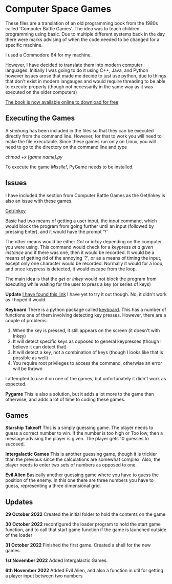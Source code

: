 # Computer Space Games

These files are a translation of an old programming book from the 1980s
called 'Computer Battle Games'. The idea was to teach children programming
using basic. Due to multiple different systems back in the day there were marks
advising of when the code needed to be changed for a specific machine.

I used a Commodore 64 for my machine.

However, I have decided to translate them into modern computer languages. Initially
I was going to do it using C++, Java, and Python however issues arose that made me
decide to just use python, due to things that don't exist in modern langauges and would
require threading to be able to execute properly (though not necessarily in the same way
as it was executed on the older computers)

[The book is now available online to download for free](https://drive.google.com/file/d/0Bxv0SsvibDMTNlMwTi1PTlVxc2M/view?resourcekey=0-kaU6eyAmIVhT3_H8RkHfHA)

## Executing the Games

A *shebang* has been included in the files so that they can be executed directly from the
command line. However, for that to work you will need to make the file executable. Since these
games run only on Linux, you will need to go to the directory on the command line and type

*chmod +x [game name].py*

To execute the game *Missile!*, PyGame needs to be installed.

## Issues

I have included the section from Computer Battle Games as the Get/Inkey is also an issue with these games.

<ins>Get/Inkey</ins>

Basic had two means of getting a user input, the *input* command, which would block the
program from going further until an input (followed by pressing Enter), and it would 
have the prompt '?'

The other means would be either *Get* or *inkey* depending on the computer you were using. This
command would check for a keypress *at a given instance* and if there was one, then it would be recorded.
It would be a means of getting rid of the annoying '?', or as a means of timing the input, except
only one character would be recorded. Normally it would for a loop, and once keypress is detected, it
would escape from the loop.

The main idea is that the *get* or *inkey* would not block the program from executing while waiting
for the user to press a key (or series of keys)

**Update**
[I have found this link](https://stackoverflow.com/questions/60896414/python-preferably-3-equivalent-to-inkey)
I have yet to try it out though.
No, it didn't work as I hoped it would.

**Keyboard**
There is a python package called [keyboard](https://pypi.org/project/keyboard/). This has a number of functions
one of them involving detecting key presses. However, there are a couple of problems:

1) When the key is pressed, it still appears on the screen (it doesn't with Inkey)
2) It will detect specific keys as opposed to general keypresses (though I believe it can detect that)
3) It will detect a key, not a combination of keys (though I looks like that is possible as well)
4) You require root privileges to access the command, otherwise an error will be thrown

I attempted to use it on one of the games, but unfortunately it didn't work as expected.

**Pygame**
This is also a solution, but it adds a lot more to the game than otherwise, and adds a lot of time to coding these
games.

## Games

**Starship Takeoff**
This is a simply guessing game. The player needs to guess a correct number to win. If the number is too high or
Too low, then a message advising the player is given. The player gets 10 guesses to succeed.

**Intergalactic Games**
This is another guessing game, though it is trickier than the previous since the calculations are somewhat complex.
Also, the player needs to enter two sets of numbers as opposed to one.

**Evil Alien**
Basically another guessing game where you have to guess the position of the enemy. In this one there are three numbers
you have to guess, representing a three dimensional grid.

## Updates
**29 October 2022**
Created the initial folder to hold the contents on the game

**30 October 2022**
reconfigured the loader program to hold the start game function, and to call that start game function if the game
is launched outside of the loader

**31 October 2022**
Finished the first game. Created a shell for the new games.

**1st November 2022**
Added Intergalactic Games.

**6th November 2022**
Added Evil Alien, and also a function in util for getting a player input between two numbers